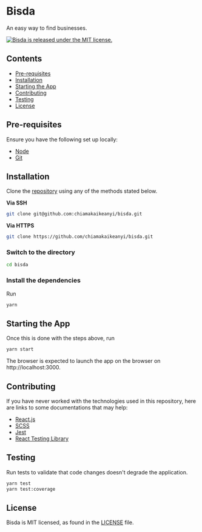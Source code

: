 # Bisda

An easy way to find businesses.

<a href="https://github.com/chiamakaikeanyi/bisda/blob/main/LICENSE">
  <img src="https://img.shields.io/badge/license-MIT-blue.svg" alt="Bisda is released under the MIT license." />
</a>

## Contents

- [Pre-requisites](#pre-requisites)
- [Installation](#installation)
- [Starting the App](#starting-the-app)
- [Contributing](#contributing)
- [Testing](#testing)
- [License](#license)

## Pre-requisites

Ensure you have the following set up locally:

- [Node](https://nodejs.org)
- [Git](https://www.atlassian.com/git/tutorials/install-git)

## Installation

Clone the [repository](https://github.com/chiamakaikeanyi/bisda) using any of the methods stated below.

**Via SSH**

```sh
git clone git@github.com:chiamakaikeanyi/bisda.git
```

**Via HTTPS**

```sh
git clone https://github.com/chiamakaikeanyi/bisda.git
```

### Switch to the directory

```sh
cd bisda
```

### Install the dependencies

Run

```sh
yarn
```

## Starting the App

Once this is done with the steps above, run

```sh
yarn start
```

The browser is expected to launch the app on the browser on http://localhost:3000.

## Contributing

If you have never worked with the technologies used in this repository, here are links to some documentations that may help:

- [React.js](http://reactjs.org)
- [SCSS](https://sass-lang.com)
- [Jest](https://jestjs.io)
- [React Testing Library](https://testing-library.com/docs/react-testing-library/intro)

## Testing

Run tests to validate that code changes doesn't degrade the application.

```sh
yarn test
yarn test:coverage
```

## License

Bisda is MIT licensed, as found in the [LICENSE](https://github.com/chiamakaikeanyi/bisda/blob/main/LICENSE) file.
